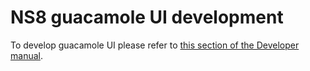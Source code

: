 # NS8 guacamole UI development

To develop guacamole UI please refer to [this section of the Developer manual](https://nethserver.github.io/ns8-core/ui/modules/#module-ui-development).

